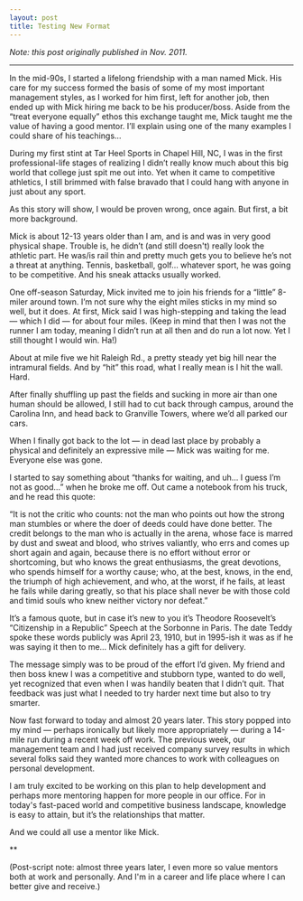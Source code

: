 ```yaml
---
layout: post
title: Testing New Format
---
```


_Note: this post originally published in Nov. 2011._

***

In the mid-90s, I started a lifelong friendship with a man named Mick. His care for my success formed the basis of some of my most important management styles, as I worked for him first, left for another job, then ended up with Mick hiring me back to be his producer/boss. Aside from the “treat everyone equally” ethos this exchange taught me, Mick taught me the value of having a good mentor. I’ll explain using one of the many examples I could share of his teachings…

During my first stint at Tar Heel Sports in Chapel Hill, NC, I was in the first professional-life stages of realizing I didn’t really know much about this big world that college just spit me out into. Yet when it came to competitive athletics, I still brimmed with false bravado that I could hang with anyone in just about any sport.

As this story will show, I would be proven wrong, once again. But first, a bit more background.

Mick is about 12-13 years older than I am, and is and was in very good physical shape. Trouble is, he didn’t (and still doesn't) really look the athletic part. He was/is rail thin and pretty much gets you to believe he’s not a threat at anything. Tennis, basketball, golf… whatever sport, he was going to be competitive. And his sneak attacks usually worked.

One off-season Saturday, Mick invited me to join his friends for a “little” 8-miler around town. I’m not sure why the eight miles sticks in my mind so well, but it does. At first, Mick said I was high-stepping and taking the lead — which I did — for about four miles. (Keep in mind that then I was not the runner I am today, meaning I didn’t run at all then and do run a lot now. Yet I still thought I would win. Ha!)

About at mile five we hit Raleigh Rd., a pretty steady yet big hill near the intramural fields. And by “hit” this road, what I really mean is I hit the wall. Hard.

After finally shuffling up past the fields and sucking in more air than one human should be allowed, I still had to cut back through campus, around the Carolina Inn, and head back to Granville Towers, where we’d all parked our cars.

When I finally got back to the lot — in dead last place by probably a physical and definitely an expressive mile — Mick was waiting for me. Everyone else was gone.

I started to say something about “thanks for waiting, and uh… I guess I’m not as good…” when he broke me off. Out came a notebook from his truck, and he read this quote:

“It is not the critic who counts: not the man who points out how the strong man stumbles or where the doer of deeds could have done better. The credit belongs to the man who is actually in the arena, whose face is marred by dust and sweat and blood, who strives valiantly, who errs and comes up short again and again, because there is no effort without error or shortcoming, but who knows the great enthusiasms, the great devotions, who spends himself for a worthy cause; who, at the best, knows, in the end, the triumph of high achievement, and who, at the worst, if he fails, at least he fails while daring greatly, so that his place shall never be with those cold and timid souls who knew neither victory nor defeat.”

It’s a famous quote, but in case it’s new to you it’s Theodore Roosevelt’s “Citizenship in a Republic” Speech at the Sorbonne in Paris. The date Teddy spoke these words publicly was April 23, 1910, but in 1995-ish it was as if he was saying it then to me… Mick definitely has a gift for delivery.

The message simply was to be proud of the effort I’d given. My friend and then boss knew I was a competitive and stubborn type, wanted to do well, yet recognized that even when I was handily beaten that I didn’t quit. That feedback was just what I needed to try harder next time but also to try smarter.

Now fast forward to today and almost 20 years later. This story popped into my mind — perhaps ironically but likely more appropriately — during a 14-mile run during a recent week off work. The previous week, our management team and I had just received company survey results in which several folks said they wanted more chances to work with colleagues on personal development.

I am truly excited to be working on this plan to help development and perhaps more mentoring happen for more people in our office. For in today's fast-paced world and competitive business landscape, knowledge is easy to attain, but it’s the relationships that matter.

And we could all use a mentor like Mick.

**

(Post-script note: almost three years later, I even more so value mentors both at work and personally. And I'm in a career and life place where I can better give and receive.)
